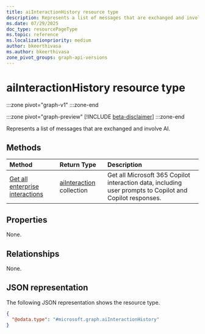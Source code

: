```yaml
---
title: aiInteractionHistory resource type
description: Represents a list of messages that are exchanged and involve AI.
ms.date: 07/29/2025
doc_type: resourcePageType
ms.topic: reference
ms.localizationpriority: medium
author: bkeerthivasa
ms.author: bkeerthivasa
zone_pivot_groups: graph-api-versions
---
```


# aiInteractionHistory resource type

<!-- cSpell:ignore bkeerthivasa -->
:::zone pivot="graph-v1"
:::zone-end

:::zone pivot="graph-preview"
[!INCLUDE [beta-disclaimer](../../includes/beta-disclaimer.md)]
:::zone-end

Represents a list of messages that are exchanged and involve AI.

## Methods

| Method                                                                                     | Return Type                                  | Description                                                                                              |
|:-------------------------------------------------------------------------------------------|:---------------------------------------------|:---------------------------------------------------------------------------------------------------------|
| [Get all enterprise interactions](../aiinteractionhistory-getallenterpriseinteractions.md) | [aiInteraction](aiinteraction.md) collection | Get all Microsoft 365 Copilot interaction data, including user prompts to Copilot and Copilot responses. |

## Properties

None.

## Relationships

None.

## JSON representation

The following JSON representation shows the resource type.

```json
{
  "@odata.type": "#microsoft.graph.aiInteractionHistory"
}
```
